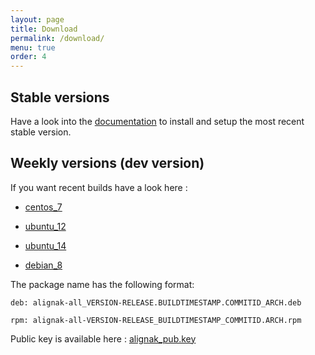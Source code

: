 ```yaml
---
layout: page
title: Download
permalink: /download/
menu: true
order: 4
---
```


## Stable versions

Have a look into the [documentation](http://alignak-doc.readthedocs.org/en/latest/02_installation/index.html) to install and setup the most recent stable version.


## Weekly versions (dev version)

If you want recent builds have a look here :


* [centos_7](/build/centos_7/alignak-all-0.2-1_1477740777_59c42c0.el7.x86_64.rpm)

* [ubuntu_12](/build/ubuntu_12/alignak-all_0.2-1.1477740777.59c42c0_all.deb)

* [ubuntu_14](/build/ubuntu_14/alignak-all_0.2-1.1477740777.59c42c0_all.deb)

* [debian_8](/build/debian_8/alignak-all_0.2-1.1477740777.59c42c0_all.deb)


The package name has the following format:

```		
deb: alignak-all_VERSION-RELEASE.BUILDTIMESTAMP.COMMITID_ARCH.deb
```

```
rpm: alignak-all-VERSION-RELEASE_BUILDTIMESTAMP_COMMITID.ARCH.rpm		
```

Public key is available here : [alignak_pub.key](/repos/alignak_pub.key)